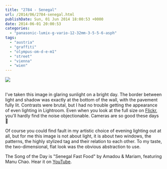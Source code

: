 ```yaml
---
title: "2784 - Senegal"
url: /2014/06/2784-senegal.html
publishDate: Sun, 01 Jun 2014 18:00:53 +0000
date: 2014-06-01 20:00:53
categories: 
  - "panasonic-lumix-g-vario-12-32mm-3-5-5-6-asph"
tags: 
  - "austria"
  - "graffiti"
  - "olympus-om-d-e-m1"
  - "street"
  - "vienna"
  - "wien"
---
```

<div class="container">
<div class="center"><a target="_blank" href="https://d25zfm9zpd7gm5.cloudfront.net/1200x1200/2014/20140520_135014_lr.jpg"><img src="https://d25zfm9zpd7gm5.cloudfront.net/0600x0600/2014/20140520_135014_lr.jpg" /></a></div>
</div>
<br />

I've taken this image in glaring sunlight on a bright day. The border between light and shadow was exactly at the bottom of the wall, with the pavement fully lit. Contrasts were brutal, but I had no trouble getting the appearance of even lighting in Lightroom. Even when you look at the full size on <a href="https://secure.flickr.com/photos/amanessinger/14232074854/sizes/o/" target="_blank">Flickr</a>, you'll hardly find the noise objectionable. Cameras are so good these days 🙂

Of course you could find fault in my artistic choice of evening lighting out at all, but for me this image is not about light, it is about two windows, the patterns, the highly stylized tag and their relation to each other. To my taste, the two-dimensional, flat look was the obvious abstraction to use.

The Song of the Day is "Senegal Fast Food" by Amadou & Mariam, featuring Manu Chao. Hear it on <a href="https://www.youtube.com/watch?v=MXXepwyg2tU" target="_blank">YouTube</a>.
